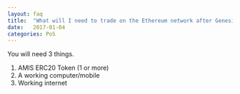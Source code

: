 ```yaml
---
layout: faq
title:  "What will I need to trade on the Ethereum network after Genesis Block?"
date:   2017-01-04
categories: PoS
---
```

You will need 3 things. 

1. AMIS ERC20 Token (1 or more)
2. A working computer/mobile
3. Working internet


